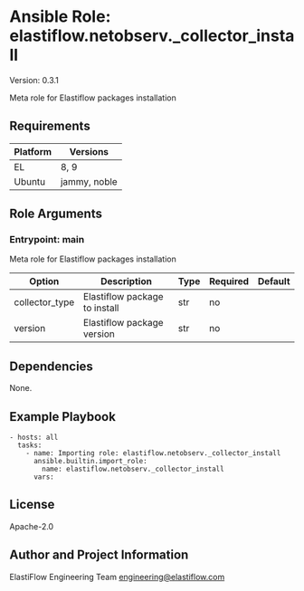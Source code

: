 <!-- BEGIN_ANSIBLE_DOCS -->
# Ansible Role: elastiflow.netobserv._collector_install
Version: 0.3.1

Meta role for Elastiflow packages installation


## Requirements

| Platform | Versions |
| -------- | -------- |
| EL | 8, 9 |
| Ubuntu | jammy, noble |

## Role Arguments


### Entrypoint: main

Meta role for Elastiflow packages installation


|Option|Description|Type|Required|Default|
|---|---|---|---|---|
| collector_type | Elastiflow package to install | str | no |  |
| version | Elastiflow package version | str | no |  |



## Dependencies
None.

## Example Playbook

```
- hosts: all
  tasks:
    - name: Importing role: elastiflow.netobserv._collector_install
      ansible.builtin.import_role:
        name: elastiflow.netobserv._collector_install
      vars:
```

## License

Apache-2.0

## Author and Project Information
ElastiFlow Engineering Team <engineering@elastiflow.com>

<!-- END_ANSIBLE_DOCS -->
